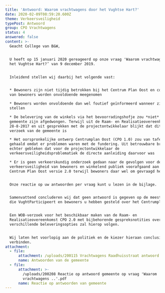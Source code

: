 ```yaml
---
title: 'Antwoord: Waarom vrachtwagens door het Vughtse Hart?'
date: 2020-02-09T08:59:20.600Z
theme: Verkeersveiligheid
typePost: Antwoord
group: CPO Vrachtwagens
status: 4
answered: false
content: >-
  Geacht College van B&W,


  U heeft op 15 januari 2020 gereageerd op onze vraag 'Waarom vrachtwagens door
  het Vughtse Hart?’ van 9 december 2019.


  Inleidend stellen wij daarbij het volgende vast:


  * Bewoners zijn niet tijdig betrokken bij het Centrum Plan Oost en commentaren
  van bewoners worden onvoldoende meegenomen

  * Bewoners worden onvoldoende dan wel foutief geïnformeerd wanneer zij vragen
  stellen

  * De belevering van de winkels via het bevoorradingshofje zou *niet* door de
  gemeente zijn afgedwongen. Terwijl uit de Raam- en Realisatieovereenkomst van
  28-8-2017 en uit gesprekken met de projectontwikkelaar blijkt dat dit *wel* op
  verzoek van de gemeente is

  * Het oorspronkelijke ontwerp Centrumplan Oost (CPO 1.0) zou van tafel zijn
  gehaald omdat er problemen waren met de fundering. Uit betrouwbare bron is
  echter gebleken dat voor de projectontwikkelaar de
  verkeersveiligheidsproblematiek de directe aanleiding daarvoor was

  * Er is geen verkeerskundig onderzoek gedaan naar de gevolgen voor de
  verkeersveiligheid van bewoners en winkelend publiek voorafgaand aan het
  Centrum Plan Oost versie 2.0 terwijl bewoners daar wel om gevraagd hebben.


  Onze reactie op uw antwoorden per vraag kunt u lezen in de bijlage.


  Samenvattend concluderen wij dat geen antwoord is gegeven op de meeste vragen
  die VughtParticipeert en bewoners u hebben gesteld over het Centrumplan Oost.


  Een WOB-verzoek voor het beschikbaar maken van de Raam- en
  Realisatieovereenkomst CPO 2.0 met bijbehorende gespreksnotities over de
  verschillende beleveringsopties zal hierop volgen.


  Wij laten het voorlopig aan de politiek en de kiezer hieraan conclusies te
  verbinden.
attachment:
  - file:
      attachment: /uploads/200115 Vrachtwagens Raadhuisstraat antwoord gemeente.pdf
      name: Antwoorden van de gemeente
  - file:
      attachment: >-
        /uploads/200208 Reactie op antwoord gemeente op vraag 'Waarom
        vrachtwagens ..'.pdf
      name: Reactie op antwoorden van gemeente
---
```


